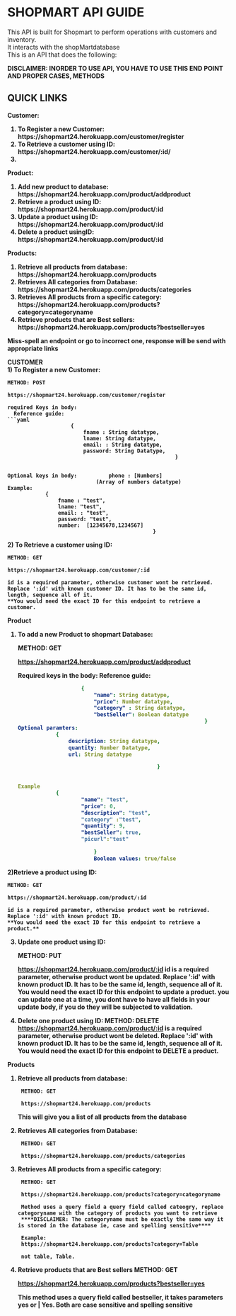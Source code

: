 <h1>SHOPMART API GUIDE </h1>
<p1>This API is built for Shopmart to perform operations with customers and inventory.<br />
It interacts with the shopMartdatabase<br />
This is an API that does the following: <br />

**DISCLAIMER: INORDER TO USE API, YOU HAVE TO USE THIS END POINT AND PROPER CASES, METHODS** </p1>


<h2>QUICK LINKS</h2>
<b>Customer:<b> </br>
<ol>
<li>To Register a new Customer: https://shopmart24.herokuapp.com/customer/register</li>
<li>To Retrieve a customer using ID: https://shopmart24.herokuapp.com/customer/:id/<li>
</ol>

Product: <br />
<ol>
<li>Add new product to database: https://shopmart24.herokuapp.com/product/addproduct</li>
<li>Retrieve a product using ID:  https://shopmart24.herokuapp.com/product/:id</li>
<li>Update a product using ID: https://shopmart24.herokuapp.com/product/:id</li>
<li>Delete a product usingID: https://shopmart24.herokuapp.com/product/:id</li>
</ol>

Products:<br />
<ol>
<li>Retrieve all products from database: https://shopmart24.herokuapp.com/products</li>
<li>Retrieves All categories from Database: https://shopmart24.herokuapp.com/products/categories</li>
<li>Retrieves All products from a specific category: https://shopmart24.herokuapp.com/products?category=categoryname</li>
<li>Retrieve products that are Best sellers: https://shopmart24.herokuapp.com/products?bestseller=yes</li>
</ol>



**Miss-spell an endpoint or go to incorrect one, response will be send with appropriate links**


<b>CUSTOMER</b> </br>
<p2> 1) To Register a new Customer: 
  
    METHOD: POST

    https://shopmart24.herokuapp.com/customer/register

    required Keys in body: 
      Reference guide:
    ```yaml            
                        {
                            fname : String datatype, 
                            lname: String datatype,
                            email: : String datatype, 
                            password: String Datatype,
                                                         }
            

    Optional keys in body:          phone : [Numbers] 
                                (Array of numbers datatype) 
    Example:
                {
                    fname : "test", 
                    lname: "test",
                    email: : "test",
                    password: "test",
                    number:  [12345678,1234567]
                                                  }
</p2>
2) To Retrieve a customer using ID:
    
    METHOD: GET

    https://shopmart24.herokuapp.com/customer/:id

    id is a required parameter, otherwise customer wont be retrieved.
    Replace ':id' with known customer ID. It has to be the same id, length, sequence all of it.
    **You would need the exact ID for this endpoint to retrieve a customer.

<b>Product</b> </br>
<p2>
1) To add a new Product to shopmart Database:
    
    METHOD: GET

    https://shopmart24.herokuapp.com/product/addproduct
  

    Required keys in the body:
    Reference guide:
    ```yaml
                        {
                            "name": String datatype,
                            "price": Number datatype,
                            "category" : String datatype,
                            "bestSeller": Boolean datatype 
                                                               }
    Optional paramters:
                {
                    description: String datatype,
                    quantity: Number Datatype,
                    url: String datatype

                                                }
                  

    Example
                {
                        "name": "test", 
                        "price": 0,
                        "description": "test", 
                        "category" :"test", 
                        "quantity": 9,
                        "bestSeller": true, 
                        "picurl":"test" 

                            }
                            Boolean values: true/false

2)Retrieve a product using ID:
    
    METHOD: GET

    https://shopmart24.herokuapp.com/product/:id

    id is a required parameter, otherwise product wont be retrieved.
    Replace ':id' with known product ID.
    **You would need the exact ID for this endpoint to retrieve a product.**


3) Update one product using ID:
    
    METHOD: PUT

    https://shopmart24.herokuapp.com/product/:id
    id is a required parameter, otherwise product wont be updated.
    Replace ':id' with known product ID. It has to be the same id, length, sequence all of it.
    **You would need the exact ID for this endpoint to update a product.**
    **you can update one at a time, you dont have to have all fields in your update body, if you do they will be subjected to validation.**


4) Delete one product using ID:
     METHOD: DELETE
        https://shopmart24.herokuapp.com/product/:id
 is a required parameter, otherwise product wont be deleted.
    Replace ':id' with known product ID. It has to be the same id, length, sequence all of it.
    **You would need the exact ID for this endpoint to DELETE a product.**
    </p2>

<b>Products</b> </br>

1) Retrieve all products from database:
      
        METHOD: GET

        https://shopmart24.herokuapp.com/products
    
    
    This will give you a list of all products from the database



2) Retrieves All categories from Database:
        
        METHOD: GET

        https://shopmart24.herokuapp.com/products/categories

3) Retrieves All products from a specific category:
    
        METHOD: GET
        
        https://shopmart24.herokuapp.com/products?category=categoryname

        Method uses a query field a query field called cateogry, replace categoryname with the category of products you want to retrieve
        ****DISCLAIMER: The categoryname must be exactly the same way it is stored in the database ie, case and spelling sensitive****

        Example:
        https://shopmart24.herokuapp.com/products?category=Table

        not table, Table.

4) Retrieve products that are Best sellers
    METHOD: GET
    
    https://shopmart24.herokuapp.com/products?bestseller=yes


    This method uses a query field called bestseller, it takes parameters yes or | Yes.
    **Both are case sensitive and spelling sensitive**

</p2>

 


